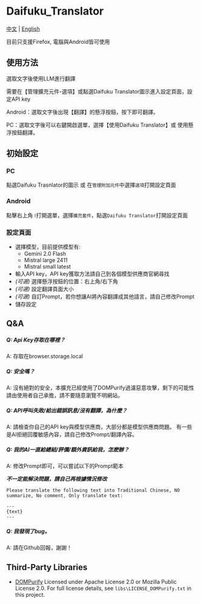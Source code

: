 # Daifuku_Translator
[中文](README.md) | [English](README_en.md)


目前只支援Firefox, 電腦與Android皆可使用

## 使用方法
選取文字後使用LLM進行翻譯

需要在【管理擴充元件-選項】或點選Daifuku Translator圖示進入設定頁面，設定API key

Android：選取文字後出現【翻譯】的懸浮按鈕，按下即可翻譯。

PC：選取文字後可以右鍵開啟選單，選擇【使用Daifuku Translator】或 使用懸浮按鈕翻譯。

## 初始設定

### PC
點選Daifuku Trasnlator的圖示 或 在`管理附加元件`中選擇`選項`打開設定頁面

### Android
點擊右上角`⠸`打開選單，選擇`擴充套件`，點選`Daifuku Translator`打開設定頁面

### 設定頁面

- 選擇模型，目前提供模型有: 
    - Gemini 2.0 Flash
    - Mistral large 2411
    - Mistral small latest
- 輸入API key，API key獲取方法請自己到各個模型供應商官網尋找
- *(可選)* 選擇懸浮按鈕的位置：右上角/右下角
- *(可選)* 設定翻譯頁面大小
- *(可選)* 自訂Prompt，若你想讓AI將內容翻譯成其他語言，請自己修改Prompt
- 儲存設定


## Q&A
##### Q: Api Key存取在哪裡？

A: 存取在browser.storage.local

##### Q: 安全嗎？

A: 沒有絕對的安全，本擴充已經使用了DOMPurify過濾惡意攻擊，剩下的可能性請由使用者自己承擔，請不要隨意瀏覽不明網站。

##### Q: API呼叫失敗/給出錯誤訊息/沒有翻譯，為什麼？

A: 請檢查你自己的API key與模型供應商，大部分都是模型供應商問題。
有一些是AI拒絕回覆敏感內容，請自己修改Prompt/翻譯內容。

##### Q: 我的AI一直給總結/評價/額外資訊給我，怎麽辦？

A: 修改Prompt即可，可以嘗試以下的Prompt範本

***不一定能解決問題，請自己再根據情況修改***
```
Please translate the following text into Traditional Chinese, NO summarize, No comment, Only translate text:

---
{text}
---
```

##### Q: 我發現了bug。

A: 請在Github回報，謝謝！

## Third-Party Libraries
- [DOMPurify](https://github.com/cure53/DOMPurify)
    Licensed under Apache License 2.0 or Mozilla Public License 2.0.
    For full license details, see `libs\LICENSE_DOMPurify.txt` in this project.